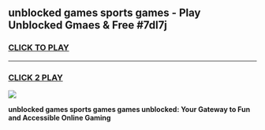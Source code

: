 
## unblocked games sports games - Play Unblocked Gmaes & Free #7dl7j
<h3>
<a href="https://news.freeplayer.one?title=unblocked_games_sports_games&ref=03M">CLICK TO PLAY</a></h3>
<hr>

<h3>
<a href="https://news.freeplayer.one?title=unblocked_games_sports_games&ref=03M">CLICK 2 PLAY</a>
  
</h3>

<a href="https://news.freeplayer.one?title=unblocked_games_sports_games&ref=03M"><img src="https://clearcache.store/games.png"></a>


**unblocked games sports games games unblocked: Your Gateway to Fun and Accessible Online Gaming**
